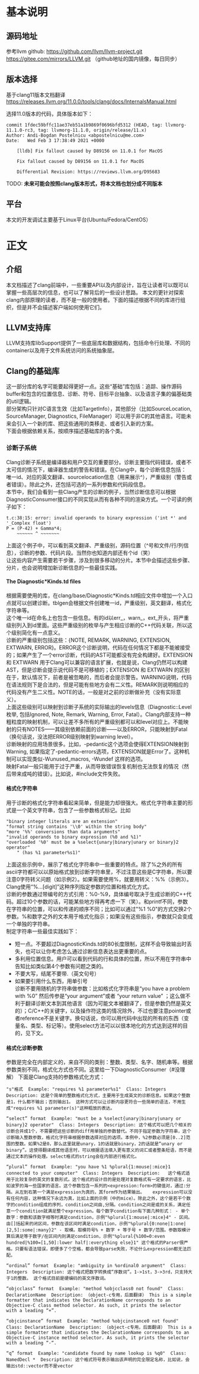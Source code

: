 # 基本说明

## 源码地址

参考llvm github:
https://github.com/llvm/llvm-project.git
https://gitee.com/mirrors/LLVM.git  （github地址的国内镜像，每日同步）

## 版本选择

基于clang11版本文档翻译
https://releases.llvm.org/11.0.0/tools/clang/docs/InternalsManual.html

选择11.0版本的代码，具体版本如下：

```
commit 1fdec59bffc11ae37eb51a1b9869f0696bfd5312 (HEAD, tag: llvmorg-11.1.0-rc3, tag: llvmorg-11.1.0, origin/release/11.x)
Author: Andi-Bogdan Postelnicu <abpostelnicu@me.com>
Date:   Wed Feb 3 17:38:49 2021 +0000

    [lldb] Fix fallout caused by D89156 on 11.0.1 for MacOS

    Fix fallout caused by D89156 on 11.0.1 for MacOS

    Differential Revision: https://reviews.llvm.org/D95683
```

TODO: **未来可能会按照clang版本形式，将本文档也划分成不同版本**

## 平台

本文的开发调试主要基于Linux平台(Ubuntu/Fedora/CentOS）

# 正文

## 介绍

本文档描述了clang前端中，一些重要API以及内部设计，旨在让读者可以既可以掌握一些高层次的信息，也可以了解背后的一些设计思路。
本文的更针对探索clang内部原理的读者，而不是一般的使用者。下面的描述根据不同的库进行组织，但是并不会描述客户端如何使用它们。

## LLVM支持库

LLVM支持库libSupport提供了一些底层库和数据结构，包括命令行处理、不同的container以及用于文件系统访问的系统抽象层。

## Clang的基础库

这一部分库的名字可能要起得更好一点。这些“基础”库包括：追踪、操作源码buffer和包含的位置信息、诊断、符号、目标平台抽象、以及语言子集的偏基础类的util逻辑。  
部分架构只针对C语言生效（比如TargetInfo），其他部分（比如SourceLocation, SourceManager, Diagnostics,
FileManager）可以用于非C的其他语言。可能未来会引入一个新的库、把这些通用的类移走、或者引入新的方案。  
下面会根据依赖关系，按顺序描述基础库的各个类。

### 诊断子系统

Clang诊断子系统是编译器和用户交互的重要部分。诊断主要指代码错误，或者不太可信的情况下，编译器生成的警告和错误。在Clang中，每个诊断信息包括：
唯一id、对应的英文翻译、sourcelocation信息（用来展示^），严重级别（警告或者错误）。除此之外，还包括可选的一系列参数和代码段信息。  
本节中，我们会看到一些Clang产生的诊断的例子，当然诊断信息可以根据DiagnosticConsumer接口的不同实现从而有各种不同的渲染方式。一个可读的例子如下：

```
t.c:38:15: error: invalid operands to binary expression ('int *' and '_Complex float')
P = (P-42) + Gamma*4;
    ~~~~~~ ^ ~~~~~~~
```
上面这个例子中，可以看到英文翻译、严重级别，源码位置（^号和文件/行/列信息），诊断的参数、代码片段。当然你也知道内部还有个id（笑）  
让这些内容产生需要若干步骤，涉及到很多移动的分片。本节中会描述这些步骤、分片，也会说明增加新诊断信息的一些最佳实践。  

#### The Diagnostic*Kinds.td files
根据需要使用的库，在clang/base/Diagnostic*Kinds.td相应文件中增加一个入口点就可以创建诊断。tblgen会根据文件创建唯一id，严重级别，英文翻译，格式化字符串等。  
这个唯一id在命名上也包含一些信息。有的id以err_，warn_，ext_开头，将严重级别列入到id里面。这些严重级别的枚举与产生相应诊断的C++代码关联，所以这个级别简化有一点意义。   
诊断的严重级别包括这些：{NOTE, REMARK, WARNING, EXTENSION, EXTWARN, ERROR}。ERROR这个诊断说明，代码在任何情况下都是不能被接受的；如果产生了一个error诊断，代码的AST可能都没有完全构建好。EXTENSION 和 EXTWARN 用于Clang可以兼容的语言扩展，也就是说，Clang仍然可以构建AST，但是诊断会提示说代码不是可移植的；EXTENSION 和 EXTWARN 的区别在于，默认情况下，前者是被忽略的，而后者会提示警告。WARNING说明，代码在语法规则下是合法的，但是可能有些地方会有二义性。REMARK则说明相应的代码没有产生二义性。NOTE的话，一般是对之前的诊断做补充（没有实际意义）。  
上面这些级别可以映射到诊断子系统的实际输出的levels信息（Diagnostic::Level 枚举, 包括Ignored, Note, Remark, Warning, Error, Fatal）。Clang内部支持一种粗粒度的映射机制，可以让差不多所有的严重级别都可以和level对应上。不能映射的只有NOTES——其级别依赖前面的诊断——以及ERROR，只能映射到Fatal（换句话说，没法把ERROR级别映射到warning level）。  
诊断映射的应用场景很多。比如，-pedantic这个选项会使得EXTENSION映射到Warning, 如果指定了-pedantic-errors选项，EXTENSION就是Error了。这种机制可以实现类似-Wunused_macros, -Wundef 这样的选项。  
映射Fatal一般只能用于过于严重，从而导致错误恢复机制也无法恢复的情况（然后带来成吨的错误）。比如说，#include文件失败。  

#### 格式化字符串

用于诊断的格式化字符串看起来简单，但是能力却很强大。格式化字符串主要的形式是一个英文字符串，包含了一些参数格式标记。比如
```
"binary integer literals are an extension"
"format string contains '\\0' within the string body"
"more '%%' conversions than data arguments"
"invalid operands to binary expression (%0 and %1)"
"overloaded '%0' must be a %select{unary|binary|unary or binary}2 operator"
    " (has %1 parameter%s1)"
```
上面这些示例中，展示了格式化字符串中一些重要的特点。除了%之外的所有ascii字符都可以以原始格式放到诊断字符串里，不过注意这些是C字符串，所以要注意0字符转义问题（如示例2）。如果需要使用%，就要用转义：%%（示例3）。Clang使用“%...[digit]”这种序列指定参数的位置和格式化方式。  
诊断的参数通过带编号的方式引用：%0-%9，具体编号取决于生成诊断的C++代码。超过10个参数的话，可能某些地方得再考虑一下（笑）。和printf不同，参数在字符串的位置，可以和传递的顺序不同；比如可以通过"%1 %0"的方式交换2个参数。%和数字之外的文本用于格式化指示；如果没有这些指示，参数就只会变成一个单独的字符串。  
制定字符串一些最佳实践如下：
- 短一点。不要超过DiagnosticKinds.td的80长度限制，这样不会导致输出时丢失，也可以让你考虑怎么通过诊断信息表达出更重要的点。
- 多利用位置信息。用户可以看到代码的行和具体的位置，所以不用在字符串中告知比如类似第4个参数有问题之类的。
- 不要大写，结尾不要带.（英文句号）
- 如果要引用什么东西，用单引号  
诊断不要用随机的字符串做参数：比如格式化字符串是“you have a problem with %0” 然后传参是“your argument”或者 “your return value” ；这么做不利于翻译诊断文本到其他语言（因为可能文本被翻译了，但是参数仍然是英文的）；C/C++的关键字，以及操作符这类的情况除外，不过也要注意pointer或者reference不是关键字。换句话说，你可以用代码中出现的所有的东西（变量名、类型、标记等）。使用select方法可以以很本地化的方式达到这样的目的，见下文。

#### 格式化诊断参数
参数是完全在内部定义的，来自不同的类别：整数、类型、名字、随机串等。根据参数类别不同，格式化方式也不同。这里给一下DiagnosticConsumer（#没理解）
下面是Clang支持的参数格式化方式：

```
"s"格式  Example: "requires %1 parameter%s1"  Class: Integers  Description: 这是个简单的整数格式化方式，主要用于生成英文的诊断信息。如果这个整数是1，什么都不输出；否则输出1。 这种方式可以让诊断内容更符合一些简单的语法，不用生成"requires %1 parameter(s)"这种粗放的表达。

“select” format  Example: "must be a %select{unary|binary|unary or binary}2 operator"  Class: Integers  Description: 这个格式可以把几个相关的诊断合并成1个，不需要把这些诊断的diff用单独的参数替代。不同于指定参数为字符串，这个诊断输入整数参数，格式化字符串根据参数选择对应的选项。本例中，%2参数必须是[0..2]范围的整数。如果%2是0，那么这里就是unary，1的话就是binary，2的话就是“unary or binary”。这使得翻译成其他语言时，可以根据语法填入更有意义的词汇或者整条短语，而不是通过文本的操作处理。select格式的string会在内部进行格式化。

“plural” format  Example: "you have %1 %plural{1:mouse|:mice}1 connected to your computer"  Class: Integers  Description: 	这个格式适用于比较复杂的英文的复数形式。这个格式的设计目的是处理对复数格式有一定要求的语言，比如波罗的海一些国家的语言。这个参数包含一系列的<expression:form>的键值对，通过:分隔。从左到右第一个满足expression为真的，其form作为结果输出。 	expression可以没有任何内容，这种情况下永远为真，比如上面的示例（中的mice）。除此之外，这个是若干个数字的condition组成的序列，condition之间由,分隔。condition之间是或的关系，满足任意一个condition就满足整个expression。每个数字condition有下面几种形式： - 单个数字：参数和该数字相等时满足condition，示例"%plural{1:mouse|:mice}4" - 区间。由[]括起来的闭区间，参数在该区间时满足condition，示例"%plural{0:none|1:one|[2,5]:some|:many}2" - 取模。取模符号% + 数字 + 等于号 + 数字/范围。参数取模计算后满足等于数字/在区间内则满足condition，示例"%plural{%100=0:even hundred|%100=[1,50]:lower half|:everything else}1" 这个格式的Parser很严格。只要有语法错误，即便多了个空格，都会导致parse失败，不论什么expression都无法匹配。

“ordinal” format  Example: "ambiguity in %ordinal0 argument"  Class: Integers  Description: 这个格式把数字转换成“序数词”。1->1st，3->3rd，只支持大于1的整数。 这个格式目前是硬编码的英文序数词。

“objcclass” format  Example: "method %objcclass0 not found"  Class: DeclarationName  Description: （object-c专用，后面翻译） This is a simple formatter that indicates the DeclarationName corresponds to an Objective-C class method selector. As such, it prints the selector with a leading “+”.

“objcinstance” format  Example: "method %objcinstance0 not found"  Class: DeclarationName  Description: （object-c专用，后面翻译） This is a simple formatter that indicates the DeclarationName corresponds to an Objective-C instance method selector. As such, it prints the selector with a leading “-“.

“q” format  Example: "candidate found by name lookup is %q0"  Class: NamedDecl *  Description: 这个格式符号表示输出该声明的完全限定名称，比如说，会输出std::vector而不是vector

```
